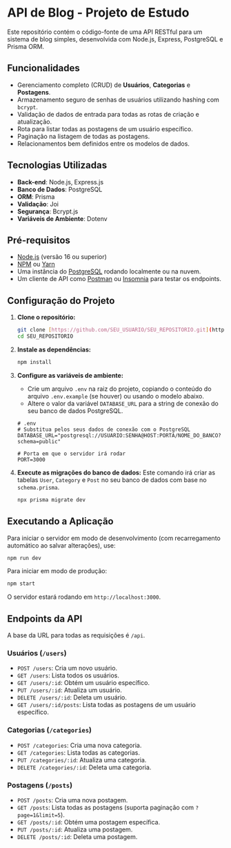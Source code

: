 # API de Blog - Projeto de Estudo

Este repositório contém o código-fonte de uma API RESTful para um sistema de blog simples, desenvolvida com Node.js, Express, PostgreSQL e Prisma ORM.

## Funcionalidades

-   Gerenciamento completo (CRUD) de **Usuários**, **Categorias** e **Postagens**.
-   Armazenamento seguro de senhas de usuários utilizando hashing com `bcrypt`.
-   Validação de dados de entrada para todas as rotas de criação e atualização.
-   Rota para listar todas as postagens de um usuário específico.
-   Paginação na listagem de todas as postagens.
-   Relacionamentos bem definidos entre os modelos de dados.

## Tecnologias Utilizadas

-   **Back-end**: Node.js, Express.js
-   **Banco de Dados**: PostgreSQL
-   **ORM**: Prisma
-   **Validação**: Joi
-   **Segurança**: Bcrypt.js
-   **Variáveis de Ambiente**: Dotenv

## Pré-requisitos

-   [Node.js](https://nodejs.org/) (versão 16 ou superior)
-   [NPM](https://www.npmjs.com/) ou [Yarn](https://yarnpkg.com/)
-   Uma instância do [PostgreSQL](https://www.postgresql.org/) rodando localmente ou na nuvem.
-   Um cliente de API como [Postman](https://www.postman.com/) ou [Insomnia](https://insomnia.rest/) para testar os endpoints.

## Configuração do Projeto

1.  **Clone o repositório:**
    ```bash
    git clone [https://github.com/SEU_USUARIO/SEU_REPOSITORIO.git](https://github.com/SEU_USUARIO/SEU_REPOSITORIO.git)
    cd SEU_REPOSITORIO
    ```

2.  **Instale as dependências:**
    ```bash
    npm install
    ```

3.  **Configure as variáveis de ambiente:**
    -   Crie um arquivo `.env` na raiz do projeto, copiando o conteúdo do arquivo `.env.example` (se houver) ou usando o modelo abaixo.
    -   Altere o valor da variável `DATABASE_URL` para a string de conexão do seu banco de dados PostgreSQL.

    ```env
    # .env
    # Substitua pelos seus dados de conexão com o PostgreSQL
    DATABASE_URL="postgresql://USUARIO:SENHA@HOST:PORTA/NOME_DO_BANCO?schema=public"

    # Porta em que o servidor irá rodar
    PORT=3000
    ```

4.  **Execute as migrações do banco de dados:**
    Este comando irá criar as tabelas `User`, `Category` e `Post` no seu banco de dados com base no `schema.prisma`.
    ```bash
    npx prisma migrate dev
    ```

## Executando a Aplicação

Para iniciar o servidor em modo de desenvolvimento (com recarregamento automático ao salvar alterações), use:

```bash
npm run dev
```

Para iniciar em modo de produção:

```bash
npm start
```

O servidor estará rodando em `http://localhost:3000`.

## Endpoints da API

A base da URL para todas as requisições é `/api`.

### Usuários (`/users`)

-   `POST /users`: Cria um novo usuário.
-   `GET /users`: Lista todos os usuários.
-   `GET /users/:id`: Obtém um usuário específico.
-   `PUT /users/:id`: Atualiza um usuário.
-   `DELETE /users/:id`: Deleta um usuário.
-   `GET /users/:id/posts`: Lista todas as postagens de um usuário específico.

### Categorias (`/categories`)

-   `POST /categories`: Cria uma nova categoria.
-   `GET /categories`: Lista todas as categorias.
-   `PUT /categories/:id`: Atualiza uma categoria.
-   `DELETE /categories/:id`: Deleta uma categoria.

### Postagens (`/posts`)

-   `POST /posts`: Cria uma nova postagem.
-   `GET /posts`: Lista todas as postagens (suporta paginação com `?page=1&limit=5`).
-   `GET /posts/:id`: Obtém uma postagem específica.
-   `PUT /posts/:id`: Atualiza uma postagem.
-   `DELETE /posts/:id`: Deleta uma postagem.
